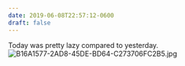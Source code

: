 ```yaml
---
date: 2019-06-08T22:57:12-0600
draft: false
---
```




Today was pretty lazy compared to yesterday. ![B16A1577-2AD8-45DE-BD64-C273706FC2B5.jpg](http://ianwhitney.micro.blog/uploads/2019/87fcc4f27d.jpg)



